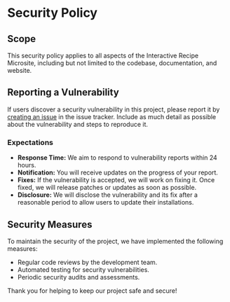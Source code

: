 # Security Policy

## Scope

This security policy applies to all aspects of the Interactive Recipe Microsite, including but not limited to the codebase, documentation, and website.

## Reporting a Vulnerability

If users discover a security vulnerability in this project, please report it by [creating an issue](https://github.com/SophieNguyen113/Interactive-Recipe-Microsite/issues) in the issue tracker. Include as much detail as possible about the vulnerability and steps to reproduce it.

### Expectations

- **Response Time:** We aim to respond to vulnerability reports within 24 hours.
- **Notification:** You will receive updates on the progress of your report.
- **Fixes:** If the vulnerability is accepted, we will work on fixing it. Once fixed, we will release patches or updates as soon as possible.
- **Disclosure:** We will disclose the vulnerability and its fix after a reasonable period to allow users to update their installations.

## Security Measures

To maintain the security of the project, we have implemented the following measures:

- Regular code reviews by the development team.
- Automated testing for security vulnerabilities.
- Periodic security audits and assessments.

Thank you for helping to keep our project safe and secure!
